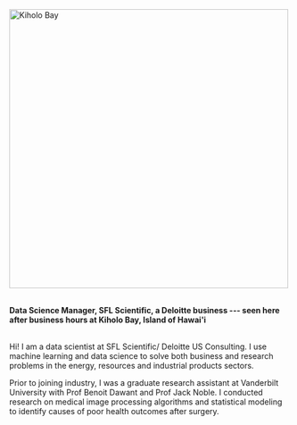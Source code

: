 <!--<img src="https://user-images.githubusercontent.com/54953444/114804579-2271ae80-9d67-11eb-9f3b-fcfc04664aee.png" width=200 align=left> -->
<!--![Kiholo Bay]("/docs/assets/img/IMG_0480.png" width=200)-->
<img src="/docs/assets/img/IMG_0480.png" alt="Kiholo Bay" width=500 align=center>


<br><b>Data Science Manager, SFL Scientific, a Deloitte business --- seen here after business hours at Kiholo Bay, Island of Hawai'i</b>

<br> Hi! I am a data scientist at SFL Scientific/ Deloitte US Consulting. I use machine learning and data science to solve both business and research problems in the energy, resources and industrial products sectors.

Prior to joining industry, I was a graduate research assistant at Vanderbilt University with Prof Benoit Dawant and Prof Jack Noble. I conducted research on medical image processing algorithms and statistical modeling to identify causes of poor health outcomes after surgery.
